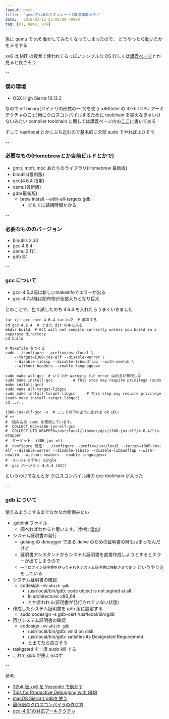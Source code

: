 ```yaml
---
layout: post
title:  "qemuでxv6のエミュレート(環境構築メモ)"
date:   2018-03-12 23:00:00 +0900
tag: [os, qemu, xv6]
---
```


急に qemu で xv6 動かしてみたくなってしまったので、
どうやったら動いたかをメモする

xv6 は MIT の授業で使われてるっぽいシンプルな OS
詳しくは[講義ページ](https://pdos.csail.mit.edu/6.828/2017/xv6.html)とか見ると良さそう

--

### 僕の環境

- OSX High Sierra 10.13.3

なので elf binary(バイナリの形式の一つ)を使う x86(Intel の 32-bit CPU アーキテクチャのこと)用にクロスコンパイルするために
toolchain を揃えなきゃいけないみたい
compiler toolchain に関しては講義ページ内の[ここ](https://pdos.csail.mit.edu/6.828/2017/tools.html)に書いてある

そして /usr/local とかにぶち込むので基本的に全部 sudo でやればよさそう

--

### 必要なもの(Homebrewとか自前ビルドとかで)

- gmp, mpfr, mpc あたりのライブラリ(Homebrew 最新版)
- binutils(最新版)
- gcc(4.6.4 指定)
- qemu(最新版)
- gdb(最新版)
  - brew install --with-all-targets gdb
    - ビルドに結構時間かかる

--

### 必要なもののバージョン

- binutils 2.30
- gcc 4.6.4
- qemu 2.11.1
- gdb 8.1

--

### gcc について

- gcc-4.5以前は新しいmakeinfoでエラーが出る
- gcc-4.7以降は配布物が全部入りとなり巨大

とのことで、色々試したのち 4.6.4 を入れたらうまくいきました

```
tar xjf gcc-core-4.6.4.tar.bz2  # 解凍する
cd gcc-4.6.4  # できた dir の中に入る
mkdir build  # GCC will not compile correctly unless you build in a separate directory
cd build

# Makefile をつくる
sudo ../configure --prefix=/usr/local \
    --target=i386-jos-elf --disable-werror \
    --disable-libssp --disable-libmudflap --with-newlib \
    --without-headers --enable-languages=c

sudo make all-gcc  # いくつか warning とか error は出るが無視した
sudo make install-gcc         # This step may require privilege (sudo make install-gcc)
sudo make all-target-libgcc
sudo make install-target-libgcc     # This step may require privilege (sudo make install-target-libgcc)
cd ../..

i386-jos-elf-gcc -v  # ここで以下のように出れば ok ぽい
# =>
#  組み込み spec を使用しています。
#  COLLECT_GCC=i386-jos-elf-gcc
#  COLLECT_LTO_WRAPPER=/usr/local/libexec/gcc/i386-jos-elf/4.6.4/lto-wrapper
#  ターゲット: i386-jos-elf
#  configure 設定: ../configure --prefix=/usr/local --target=i386-jos-elf --disable-werror --disable-libssp --disable-libmudflap --with-newlib --without-headers --enable-languages=c
#  スレッドモデル: single
#  gcc バージョン 4.6.4 (GCC)
```

というわけでなんとか クロスコンパイル用の gcc toolchain が入った

--

### gdb について

使えるようにするまでなかなか面倒みたい

- .gdbinit ファイル
  - 調べればわかると思います。(参考: [僕の](https://github.com/furuhama/dotfiles/blob/master/.gdbinit))
- システム証明書の発行
  - golang の debugger である delve のための証明書の時もはまったんだけど
  - 証明書アシスタントからシステム証明書を直接作成しようとするとエラーが出てしまうので
  - `一旦ログイン証明書を作ってそれをシステム証明書に移動させて使う` というやり方をしている
- システム証明書の確認
  - codesign -vv `which gdb`
    - /usr/local/bin/gdb: code object is not signed at all
    - In architecture: x86_64
    - とか言われる(証明書が発行されていない状態)
- 作成したシステム証明書を gdb 用に設定する
  - sudo codesign -s gdb-cert /usr/local/bin/gdb
- 再びシステム証明書の確認
  - codesign -vv `which gdb`
    - /usr/local/bin/gdb: valid on disk
    - /usr/local/bin/gdb: satisfies its Designated Requirement
    - と出てたら良さそう
- taskgated を一度 sudo kill する
- これで gdb が使えるはず

--

参考:

- [32bit 版 xv6 を Yosemite で動かす](https://attonblog.blogspot.jp/2015/04/32bit-xv6-yosemite.html)
- [Tips for Productive Debugging with GDB](https://metricpanda.com/tips-for-productive-debugging-with-gdb)
- [macOS Sierraでgdbを使う](https://qiita.com/kaityo256/items/d2f7ac7acc42cf2098b2)
- [最低限のクロスコンパイラの作り方](https://qiita.com/7shi/items/2d44e040bae930d11088)
- [gcc-4.6.1の対応アーキテクチャ](http://d.hatena.ne.jp/n7shi/20110722/1311322802)

